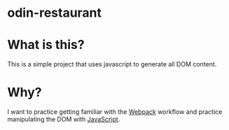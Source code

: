 # odin-restaurant

# What is this?

This is a simple project that uses javascript to generate all DOM content.

# Why?

I want to practice getting familiar with the [Webpack](https://webpack.js.org/) workflow and practice manipulating the DOM with [JavaScript](https://www.javascript.com/).
